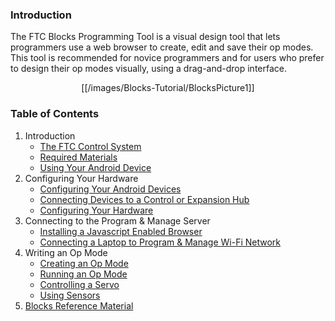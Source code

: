 ### Introduction
The FTC Blocks Programming Tool is a visual design tool that lets programmers use a web browser to create, edit and save their op modes.  This tool is recommended for novice programmers and for users who prefer to design their op modes visually, using a drag-and-drop interface.

<p align="center">[[/images/Blocks-Tutorial/BlocksPicture1]]<p>

### Table of Contents

1. Introduction
    * [The FTC Control System](https://github.com/FIRST-Tech-Challenge/ftc_app/wiki/The-FTC-Control-System)
    * [Required Materials](https://github.com/FIRST-Tech-Challenge/ftc_app/wiki/Required-Materials)
    * [Using Your Android Device](https://github.com/FIRST-Tech-Challenge/ftc_app/wiki/Using-Your-Android-Device)
2. Configuring Your Hardware
    * [Configuring Your Android Devices](https://github.com/FIRST-Tech-Challenge/ftc_app/wiki/Configuring-Your-Android-Devices)
    * [Connecting Devices to a Control or Expansion Hub](https://github.com/FIRST-Tech-Challenge/ftc_app/wiki/Connecting-Devices-to-a-Control-or-Expansion-Hub)
    * [Configuring Your Hardware](https://github.com/FIRST-Tech-Challenge/ftc_app/wiki/Configuring-Your-Hardware)
3. Connecting to the Program & Manage Server
    * [Installing a Javascript Enabled Browser](https://github.com/FIRST-Tech-Challenge/ftc_app/wiki/Installing-a-Javascript-Enabled-Browser)
    * [Connecting a Laptop to Program & Manage Wi-Fi Network](https://github.com/FIRST-Tech-Challenge/ftc_app/wiki/Connecting-a-Laptop-to-the-Program-&-Manage-Network)
4. Writing an Op Mode
    * [Creating an Op Mode](https://github.com/FIRST-Tech-Challenge/ftc_app/wiki/Writing-an-Op-Mode-with-FTC-Blocks)
    * [Running an Op Mode](https://github.com/FIRST-Tech-Challenge/ftc_app/wiki/Running-Your-Op-Mode)
    * [Controlling a Servo](https://github.com/FIRST-Tech-Challenge/ftc_app/wiki/Controlling-a-Servo-(Blocks))
    * [Using Sensors](https://github.com/FIRST-Tech-Challenge/ftc_app/wiki/Using-Sensors-(Blocks))
5. [Blocks Reference Material](https://github.com/FIRST-Tech-Challenge/ftc_app/wiki/Blocks-Reference-Material)
